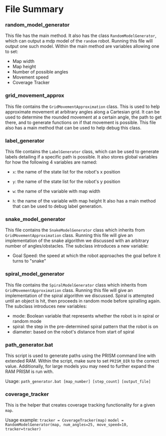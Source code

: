 # File Summary

### random_model_generator

This file has the main method. It also has the class `RandomModelGenerator`, which can output a mdp model of the `random` robot. Running this file will output one such model. Within the main method are variables allowing one to set:

* Map width
* Map height
* Number of possible angles
* Movement speed
* Coverage Tracker

### grid_movement_approx

This file contains the `GridMovementApproximation` class. This is used to help approximate movement at arbitrary angles along a Cartesian grid. It can be used to determine the rounded movement at a certain angle, the path to get there, and to generate functions on if that movement is possible. This file also has a main method that can be used to help debug this class.

### label_generator

This file contains the `LabelGenerator` class, which can be used to generate labels detailing if a specific path is possible. It also stores global variables for how the following 4 variables are named:

* `x`: the name of the state list for the robot's x position
* `y`: the name of the state list for the robot's y position
* `w`: the name of the variable with map width

* `h`: the name of the variable with map height
It also has a main method that can be used to debug label generation.

### snake_model_generator

This file contains the `SnakeModelGenerator` class which inherits from `GridMovementApproximation` class. Running this file will give an implementation of the snake algorithm we discussed with an arbitrary number of angles/obstacles. The subclass introduces a new variable:
* Goal Speed: the speed at which the robot approaches the goal before it turns to "snake"

### spiral_model_generator

This file contains the `SpiralModelGenerator` class which inherits from `GridMovementApproximation` class. Running this file will give an implementation of the spiral algorithm we discussed. Spiral is attempted until an object is hit, then proceeds in random mode before spiralling again. The subclass introduces new variables:
* mode: Boolean variable that represents whether the robot is in spiral or random mode
* spiral: the step in the pre-determined spiral pattern that the robot is on
* diameter: based on the robot's distance from start of spiral

### path_generator.bat

This script is used to generate paths using the PRISM command line with extended RAM. Within the script, make sure to set `PRISM_DIR` to the correct value. Additionally, for large models you may need to further expand the RAM PRISM is run with.

Usage: `path_generator.bat [map_number] [step_count] [output_file]`

### coverage_tracker

This is the helper that creates coverage tracking functionality for a given `map`.

Usage example: 
`tracker = CoverageTracker(map)`
`model = RandomModelGenerator(map, num_angles=25, move_speed=10, tracker=tracker)`